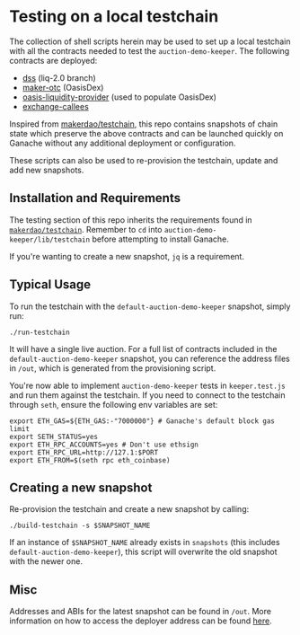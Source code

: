 # Testing on a local testchain

The collection of shell scripts herein may be used to set up a local testchain with all the contracts needed to test the `auction-demo-keeper`. The following contracts are deployed:
- [dss](https://github.com/makerdao/dss) (liq-2.0 branch)
- [maker-otc](https://github.com/daifoundation/maker-otc) (OasisDex)
- [oasis-liquidity-provider](https://github.com/daifoundation/oasis-liquidity-provider) (used to populate OasisDex)
- [exchange-callees](https://github.com/makerdao/exchange-callees)

Inspired from [makerdao/testchain](https://github.com/makerdao/testchain), this repo contains snapshots of chain state which preserve the above contracts and can be launched quickly on Ganache without any additional deployment or configuration.

These scripts can also be used to re-provision the testchain, update and add new snapshots.

## Installation and Requirements

The testing section of this repo inherits the requirements found in [`makerdao/testchain`](https://github.com/makerdao/testchain#installation-and-requirements). Remember to `cd` into `auction-demo-keeper/lib/testchain` before attempting to install Ganache.

If you're wanting to create a new snapshot, `jq` is a requirement.

## Typical Usage

To run the testchain with the `default-auction-demo-keeper` snapshot, simply run:
```
./run-testchain
```
It will have a single live auction. For a full list of contracts included in the `default-auction-demo-keeper` snapshot, you can reference the address files in `/out`, which is generated from the provisioning script.

You're now able to implement `auction-demo-keeper` tests in `keeper.test.js` and run them against the testchain. If you need to connect to the testchain through `seth`, ensure the following env variables are set:
```
export ETH_GAS=${ETH_GAS:-"7000000"} # Ganache's default block gas limit
export SETH_STATUS=yes
export ETH_RPC_ACCOUNTS=yes # Don't use ethsign
export ETH_RPC_URL=http://127.1:$PORT
export ETH_FROM=$(seth rpc eth_coinbase)
```

## Creating a new snapshot

Re-provision the testchain and create a new snapshot by calling:
```
./build-testchain -s $SNAPSHOT_NAME
```
If an instance of `$SNAPSHOT_NAME` already exists in `snapshots` (this includes `default-auction-demo-keeper`), this script will overwrite the old snapshot with the newer one.

## Misc

Addresses and ABIs for the latest snapshot can be found in `/out`.
More information on how to access the deployer address can be found [here](https://github.com/makerdao/testchain#deployer-account).



